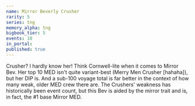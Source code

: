 ```yaml
---
name: Mirror Beverly Crusher
rarity: 5
series: tng
memory_alpha: tng
bigbook_tier: 5
events: 10
in_portal:
published: true
---
```


Crusher? I hardly know her! Think Cornwell-lite when it comes to Mirror Bev. Her top 10 MED isn't quite variant-best (Merry Men Crusher [hahaha]), but her DIP is. And a sub-100 voyage total is far better in the context of how many weak, older MED crew there are. The Crushers' weakness has historically been event count, but this Bev is aided by the mirror trait and is, in fact, the #1 base Mirror MED.
